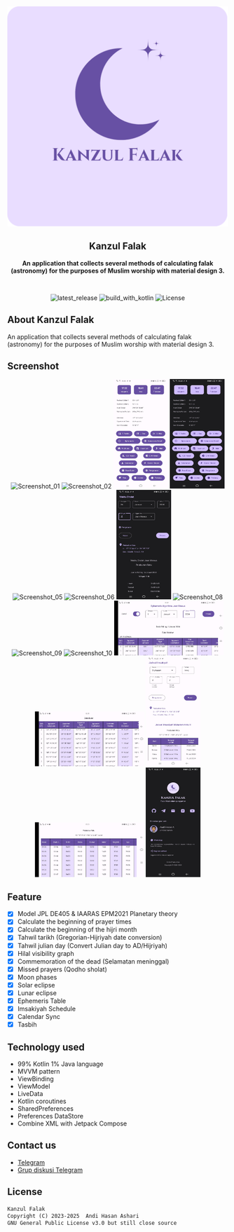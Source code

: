 <p align="center">
  <img src="./src/repo_kf.png" alt="app_banner"/>
</p>

<h2 align="center"><b>Kanzul Falak</b></h2>
<p align="center">
<b>An application that collects several methods of calculating falak (astronomy) for the purposes of Muslim worship with material design 3.</b>
<p><br>

<p align="center">
<!-- Latest release -->
<img src="https://img.shields.io/github/v/release/hasanelfalakiy/kanzul-falak-page?include_releases&label=latest%20release&style=for-the-badge&color=brightgreen" alt="latest_release"/>
<!-- Build with Kotlin -->
<img src="https://img.shields.io/badge/Kotlin-C116E3?&style=for-the-badge&logo=kotlin&logoColor=white" alt="build_with_kotlin">
<!-- License -->
<img src="https://img.shields.io/github/license/hasanelfalakiy/kanzul-falak-page?color=blue&style=for-the-badge&color=brightgreen" alt="License">
</p>

## About Kanzul Falak

An application that collects several methods of calculating falak (astronomy) for the purposes of Muslim worship with material design 3.

## Screenshot
<div align="center">

<img width="125" height="250" src="./src/home_light1.jpg" alt="Screenshot_01" title="Screenshot_01">
<img width="125" height="250" src="./src/home_dark1.jpg" alt="Screenshot_02" title="Screenshot_02">
<img width="125" height="250" src="./src/homebottom_light1.jpg" alt="Screenshot_03" title="Screenshot_03">
<img width="125" height="250" src="./src/homebottom_dark1.jpg" alt="Screenshot_04" title="Screenshot_04">
<img width="125" height="250" src="./src/settings_light2.jpg" alt="Screenshot_05" title="Screenshot_05">
<img width="125" height="250" src="./src/settings_dark2.jpg" alt="Screenshot_06" title="Screenshot_06">
<img width="125" height="250" src="./src/sholat_atasdark3.jpg" alt="Screenshot_07" title="Screenshot_07">
<img width="125" height="250" src="./src/chart_atas_light4.jpg" alt="Screenshot_08" title="Screenshot_08">
<img width="125" height="250" src="./src/chart_atas_dark4.jpg" alt="Screenshot_09" title="Screenshot_09">
<img width="125" height="250" src="./src/chart_bawah_dark4.jpg" alt="Screenshot_10" title="Screenshot_10">
<img width="250" height="125" src="./src/ephemeris1.jpg" alt="Screenshot_10a" title="Screenshot_10a">
<img width="250" height="125" src="./src/ephemeris2.jpg" alt="Screenshot_10b" title="Screenshot_10b">
<img width="125" height="250" src="./src/imsakiyah1.jpg" alt="Screenshot_11a" title="Screenshot_11a">
<img width="250" height="125" src="./src/imsakiyah2.jpg" alt="Screenshot_11b" title="Screenshot_11b">
<img width="125" height="250" src="./src/about_dark5.jpg" alt="Screenshot_11" title="Screenshot_11">
</div>

## Feature

- [x] Model JPL DE405 & IAARAS EPM2021 Planetary theory
- [x] Calculate the beginning of prayer times
- [x] Calculate the beginning of the hijri month
- [x] Tahwil tarikh (Gregorian-Hijriyah date conversion)
- [x] Tahwil julian day (Convert Julian day to AD/Hijriyah)
- [x] Hilal visibility graph
- [x] Commemoration of the dead (Selamatan meninggal)
- [x] Missed prayers (Qodho sholat)
- [x] Moon phases
- [x] Solar eclipse
- [x] Lunar eclipse
- [x] Ephemeris Table
- [x] Imsakiyah Schedule
- [x] Calendar Sync
- [x] Tasbih

## Technology used

- 99% Kotlin 1% Java language
- MVVM pattern
- ViewBinding
- ViewModel
- LiveData
- Kotlin coroutines
- SharedPreferences
- Preferences DataStore
- Combine XML with Jetpack Compose

## Contact us

- [Telegram](https://t.me/moonelfalakiy)
- [Grup diskusi Telegram](https://t.me/moonlight_studio01/9)

## License

```
Kanzul Falak
Copyright (C) 2023-2025  Andi Hasan Ashari
GNU General Public License v3.0 but still close source
```
